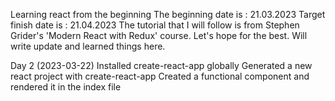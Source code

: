 Learning react from the beginning
The beginning date is : 21.03.2023 
Target finish date is : 21.04.2023
The tutorial that I will follow is from Stephen Grider's 'Modern React with Redux' course. 
Let's hope for the best. 
Will write update and learned things here. 

Day 2 (2023-03-22)
Installed create-react-app globally
Generated a new react project with create-react-app
Created a functional component and rendered it in the index file